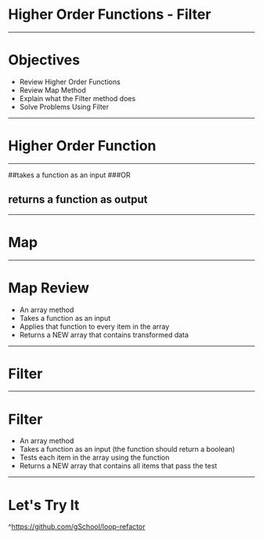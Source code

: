 # Higher Order Functions - Filter

---

# Objectives
- Review Higher Order Functions
- Review Map Method
- Explain what the Filter method does
- Solve Problems Using Filter

---

# Higher Order Function

---

##takes a function as an input
###OR
## returns a function as output

---

# Map

---

# Map Review
- An array method
- Takes a function as an input
- Applies that function to every item in the array
- Returns a NEW array that contains transformed data

---

# Filter

---

# Filter
- An array method
- Takes a function as an input (the function should return a boolean)
- Tests each item in the array using the function
- Returns a NEW array that contains all items that pass the test

---

# Let's Try It

^https://github.com/gSchool/loop-refactor
